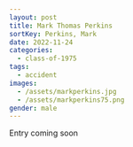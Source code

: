 ```yaml
---
layout: post
title: Mark Thomas Perkins
sortKey: Perkins, Mark
date: 2022-11-24
categories:
  - class-of-1975
tags:
  - accident
images:
  - /assets/markperkins.jpg
  - /assets/markperkins75.png
gender: male
---
```

E﻿ntry coming soon